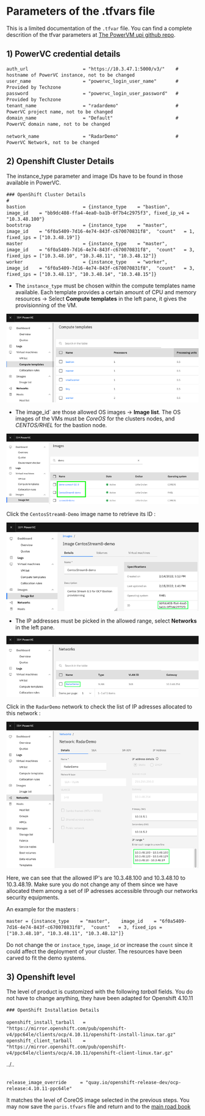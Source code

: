 # Parameters of the .tfvars file

This is a limited documentation of the `.tfvar` file. You can find a complete descrition of the tfvar parameters at [The PowerVM upi github repo](https://github.com/ocp-power-automation/ocp4-upi-powervm/blob/master/docs/var.tfvars-doc.md).

## 1) PowerVC credential details

```text
auth_url                    = "https://10.3.47.1:5000/v3/"    # hostname of PowerVC instance, not to be changed
user_name                   = "powervc_login_user_name"       # Provided by Techzone
password                    = "powervc_login_user_password"   # Provided by Techzone
tenant_name                 = "radardemo"                     # PowerVC project name, not to be changed
domain_name                 = "Default"                       # PowerVC domain name, not to be changed

network_name                = "RadarDemo"                     # PowerVC Network, not to be changed
````

## 2) Openshift Cluster Details

The instance_type parameter and image IDs have to be found in those available in PowerVC.

```text
### OpenShift Cluster Details
#
bastion                     = {instance_type    = "bastion",   image_id    = "bb9dc408-ffa4-4ea0-ba1b-0f7b4c2975f3", fixed_ip_v4 = "10.3.48.100"}
bootstrap                   = {instance_type    = "master",    image_id    = "6f0a5409-7d16-4e74-843f-c670070831f8",  "count"   = 1, fixed_ips = ["10.3.48.19"]}
master                      = {instance_type    = "master",    image_id    = "6f0a5409-7d16-4e74-843f-c670070831f8",  "count"   = 3, fixed_ips = ["10.3.48.10", "10.3.48.11", "10.3.48.12"]}
worker                      = {instance_type    = "worker",    image_id    = "6f0a5409-7d16-4e74-843f-c670070831f8",  "count"   = 3, fixed_ips = ["10.3.48.13", "10.3.48.14", "10.3.48.15"]}
```

* The `instance_type` must be chosen within the compute templates name available. Each template provides a certain amount of CPU and memory resources -> Select **Compute templates** in the left pane, it gives the provisionning of the VM.

![image](images/tfvars-0.png)

* The image_id` are those allowed OS images -> **Image list**. The OS images of the VMs must be *CoreOS* for the clusters nodes, and *CENTOS/RHEL* for the bastion node.

![image](images/tfvars-1.png)

Click the `CentosStream8-Demo` image name to retrieve its ID :

![image](images/tfvars-2.png)

* The IP addresses must be picked in the allowed range, select **Networks** in the left pane.

![image](images/tfvars-3.png)

Click in the `RadarDemo` network to check the list of IP adresses allocated to this network :

![image](images/tfvars-4.png)

Here, we can see that the allowed IP's are 10.3.48.100 and 10.3.48.10 to 10.3.48.19.
Make sure you do not change any of them since we have allocated them among a set of IP
adresses accessible through our networks security equipments.

An example for the masters :

```text
master = {instance_type    = "master",    image_id    = "6f0a5409-7d16-4e74-843f-c670070831f8",  "count"   = 3, fixed_ips = ["10.3.48.10", "10.3.48.11", "10.3.48.12"]}
```

Do not change the or `instace_type`, `image_id` or increase the `count` since it could affect the deployment of your cluster. The resources have been carved to fit the demo systems.

## 3) Openshift level

The level of product is customized with the following *tarball* fields. You do not have to change anything, they have been adapted for Openshift 4.10.11

```text
### OpenShift Installation Details

openshift_install_tarball   = "https://mirror.openshift.com/pub/openshift-v4/ppc64le/clients/ocp/4.10.11/openshift-install-linux.tar.gz"
openshift_client_tarball    = "https://mirror.openshift.com/pub/openshift-v4/ppc64le/clients/ocp/4.10.11/openshift-client-linux.tar.gz"
```

../..

```text

release_image_override     = "quay.io/openshift-release-dev/ocp-release:4.10.11-ppc64le"

```

It matches the level of CoreOS image selected in the previous steps.
You may now save the `paris.tfvars` file and return and to the [main road book](install-with-powervc.md)
